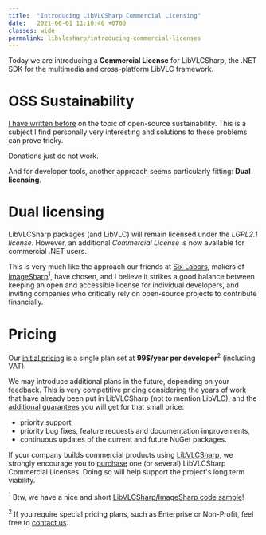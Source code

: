 ```yaml
---
title:  "Introducing LibVLCSharp Commercial Licensing"
date:   2021-06-01 11:10:40 +0700
classes: wide
permalink: libvlcsharp/introducing-commercial-licenses
---
```


Today we are introducing a **Commercial License** for LibVLCSharp, the .NET SDK for the multimedia and cross-platform LibVLC framework.

# OSS Sustainability

[I have written before](https://mfkl.github.io/2020/10/25/OSS-sutainability.html) on the topic of open-source sustainability. This is a subject I find personally very interesting and solutions to these problems can prove tricky.

Donations just do not work.

And for developer tools, another approach seems particularly fitting: **Dual licensing**.

# Dual licensing

LibVLCSharp packages (and LibVLC) will remain licensed under the _LGPL2.1 license_. However, an additional _Commercial License_ is now available for commercial .NET users.

This is very much like the approach our friends at [Six Labors](https://sixlabors.com/pricing/), makers of [ImageSharp](https://github.com/SixLabors/ImageSharp)<sup>1</sup>, have chosen, and I believe it strikes a good balance between keeping an open and accessible license for individual developers, and inviting companies who critically rely on open-source projects to contribute financially.

# Pricing

Our [initial pricing](https://videolabs.io/store/libvlcsharp) is a single plan set at **99$/year per developer**<sup>2</sup> (including VAT).

We may introduce additional plans in the future, depending on your feedback. This is very competitive pricing considering the years of work that have already been put in LibVLCSharp (not to mention LibVLC), and the [additional guarantees](https://videolabs.io/store/libvlcsharp-commercial-license/) you will get for that small price:

- priority support,
- priority bug fixes, feature requests and documentation improvements,
- continuous updates of the current and future NuGet packages.

If your company builds commercial products using [LibVLCSharp](https://code.videolan.org/videolan/LibVLCSharp), we strongly encourage you to [purchase](https://videolabs.io/store/libvlcsharp/) one (or several) LibVLCSharp Commercial Licenses. Doing so will help support the project's long term viability.

<sup>1</sup> Btw, we have a nice and short [LibVLCSharp/ImageSharp code sample](https://code.videolan.org/mfkl/libvlcsharp-samples/-/blob/master/PreviewThumbnailExtractor/Program.cs)!

<sup>2</sup> If you require special pricing plans, such as Enterprise or Non-Profit, feel free to [contact us](mailto:dotnet@videolabs.io).
